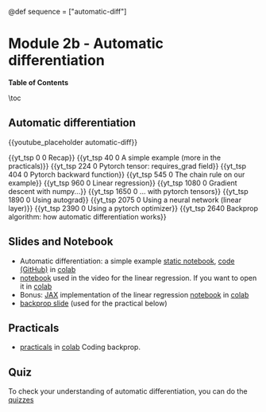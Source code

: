 @def sequence = ["automatic-diff"]

# Module 2b - Automatic differentiation

**Table of Contents**

\toc


## Automatic differentiation

{{youtube_placeholder automatic-diff}}

{{yt_tsp 0 0 Recap}}
{{yt_tsp 40 0 A simple example (more in the practicals)}}
{{yt_tsp 224 0 Pytorch tensor: requires_grad field}}
{{yt_tsp 404 0 Pytorch backward function}}
{{yt_tsp 545 0 The chain rule on our example}}
{{yt_tsp 960 0 Linear regression}}
{{yt_tsp 1080 0 Gradient descent with numpy...}}
{{yt_tsp 1650 0 ... with pytorch tensors}}
{{yt_tsp 1890 0 Using autograd}}
{{yt_tsp 2075 0 Using a neural network (linear layer)}}
{{yt_tsp 2390 0 Using a pytorch optimizer}}
{{yt_tsp 2640 Backprop algorithm: how automatic differentiation works}}

## Slides and Notebook

- Automatic differentiation: a simple example [static notebook](/notebooks_md/02a_basics), [code (GitHub)](https://github.com/dataflowr/notebooks/blob/master/Module2/02a_basics.ipynb) in [colab](https://colab.research.google.com/github/dataflowr/notebooks/blob/master/Module2/02a_basics.ipynb)
- [notebook](https://github.com/dataflowr/notebooks/blob/master/Module2/02b_linear_reg.ipynb) used in the video for the linear regression. If you want to open it in [colab](https://colab.research.google.com/github/dataflowr/notebooks/blob/master/Module2/02b_linear_reg.ipynb)
- Bonus: [JAX](https://jax.readthedocs.io/en/latest/index.html) implementation of the linear regression [notebook](https://github.com/dataflowr/notebooks/blob/master/Module2/linear_regression_jax.ipynb) in [colab](https://colab.research.google.com/github/dataflowr/notebooks/blob/master/Module2/linear_regression_jax.ipynb)
- [backprop slide](https://raw.githubusercontent.com/dataflowr/slides/master/backprop.pdf) (used for the practical below)

## Practicals

- [practicals](https://github.com/dataflowr/notebooks/blob/master/Module2/02_backprop.ipynb) in [colab](https://colab.research.google.com/github/dataflowr/notebooks/blob/master/Module2/02_backprop.ipynb) Coding backprop. <!-- [solution](https://forum.dataflowr.com/t/link-to-solution-2-simple-implementation-of-backprop/55) (forum login required) -->

## Quiz

To check your understanding of automatic differentiation, you can do the [quizzes](https://dataflowr.github.io/quiz/module2.html)